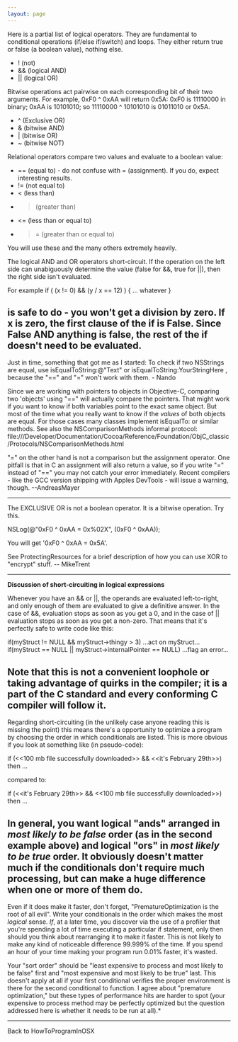 ```yaml
---
layout: page
---
```


Here is a partial list of logical operators. They are fundamental to conditional operations (if/else if/switch) and loops. They either return true or false (a boolean value), nothing else.


* ! (not)
* && (logical AND)
* || (logical OR)


Bitwise operations act pairwise on each corresponding bit of their two arguments. For example, 0xF0 ^ 0xAA will return 0x5A: 0xF0 is 11110000 in binary; 0xAA is 10101010; so 11110000 ^ 10101010 is 01011010 or 0x5A.

* ^ (Exclusive OR)
* & (bitwise AND)
* | (bitwise OR)
* ~ (bitwise NOT)


Relational operators compare two values and evaluate to a boolean value:

* == (equal to) - do not confuse with = (assignment). If you do, expect interesting results.
* != (not equal to)
* < (less than)
* > (greater than)
* <= (less than or equal to)
* >= (greater than or equal to)
 

You will use these and the many others extremely heavily.

The logical AND and OR operators short-circuit.  If the operation on the left side can unabiguously determine the value (false for &&, true for ||), then the right side isn't evaluated.

For example
     if ( (x != 0) && (y / x == 12) ) {
   ... whatever
} 

is safe to do - you won't get a division by zero.  If x is zero, the first clause of the if is False.  Since False AND anything is false, the rest of the if doesn't need to be evaluated.
----

Just in time, something that got me as I started:
To check if two NSStrings are equal, use isEqualToString:@"Text" or isEqualToString:YourStringHere , because the "==" and "=" won't work with them. - Nando

Since we are working with pointers to objects in Objective-C, comparing two 'objects' using "==" will actually compare the pointers. That might work if you want to know if both variables point to the exact same object. But most of the time what you really want to know if the *values* of both objects are equal. For those cases many classes implement isEqualTo: or similar methods. See also the NSComparisonMethods informal protocol: file:///Developer/Documentation/Cocoa/Reference/Foundation/ObjC_classic/Protocols/NSComparisonMethods.html

"=" on the other hand is not a comparison but the assignment operator. One pitfall is that in C an assignment will also return a value, so if you write "=" instead of "==" you may not catch your error immediately. Recent compilers - like the GCC version shipping with Apples DevTools - will issue a warning, though. --AndreasMayer

----

The EXCLUSIVE OR is not a boolean operator.  It is a bitwise operation.  Try this.
    
NSLog(@"0xF0 ^ 0xAA = 0x%02X", (0xF0 ^ 0xAA));


You will get '0xF0 ^ 0xAA = 0x5A'.

See ProtectingResources for a brief description of how you can use XOR to "encrypt" stuff. -- MikeTrent

----

**Discussion of short-circuiting in logical expressions**

Whenever you have an && or ||, the operands are evaluated left-to-right, and only enough of them are evaluated to give a definitive answer. In the case of &&, evaluation stops as soon as you get a 0, and in the case of || evaluation stops as soon as you get a non-zero. That means that it's perfectly safe to write code like this:
    
if(myStruct != NULL && myStruct->thingy > 3) ...act on myStruct...
if(myStruct == NULL || myStruct->internalPointer == NULL) ...flag an error...

Note that this is not a convenient loophole or taking advantage of quirks in the compiler; it is a part of the C standard and every conforming C compiler will follow it.
----

Regarding short-circuiting (in the unlikely case anyone reading this is missing the point) this means there's a opportunity to optimize a program by choosing the order in which conditionals are listed. This is more obvious if you look at something like (in pseudo-code):
    
  if (<<100 mb file successfully downloaded>> && <<it's February 29th>>) then ...

compared to:
    
  if (<<it's February 29th>> && <<100 mb file successfully downloaded>>) then ...


In general, you want logical "ands" arranged in *most likely to be false* order (as in the second example above) and logical "ors" in *most likely to be true* order. It obviously doesn't matter much if the conditionals don't require much processing, but can make a huge difference when one or more of them do.
----

Even if it does make it faster, don't forget, "PrematureOptimization is the root of all evil". Write your conditionals in the order which makes the most *logical* sense. *If*, at a later time, you discover via the use of a profiler that you're spending a lot of time executing a particular if statement, only then should you think about rearranging it to make it faster. This is not likely to make any kind of noticeable difference 99.999% of the time. If you spend an hour of your time making your program run 0.01% faster, it's wasted.

Your "sort order" should be "least expensive to process and most likely to be false" first and "most expensive and most likely to be true" last. This doesn't apply at all if your first conditional verifies the proper environment is there for the second conditional to function. I agree about "premature optimization," but these types of performance hits are harder to spot (your expensive to process method may be perfectly optimized but the question addressed here is whether it needs to be run at all).*

----

Back to HowToProgramInOSX
